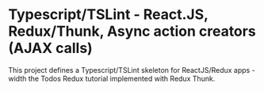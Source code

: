 # Typescript/TSLint - React.JS, Redux/Thunk, Async action creators (AJAX calls)

This project defines a Typescript/TSLint skeleton for ReactJS/Redux apps - width the Todos Redux tutorial implemented with Redux Thunk. 